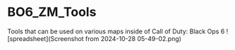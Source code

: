 # BO6_ZM_Tools
Tools that can be used on various maps inside of Call of Duty: Black Ops 6
![spreadsheet](Screenshot from 2024-10-28 05-49-02.png)
